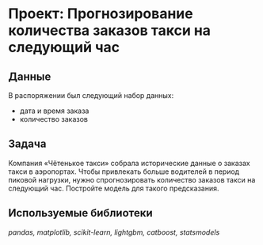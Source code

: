 # Проект: Прогнозирование количества заказов такси на следующий час

## Данные

В распоряжении был следующий набор данных:
 - дата и время заказа
 - количество заказов

## Задача

Компания «Чётенькое такси» собрала исторические данные о заказах такси в аэропортах. Чтобы привлекать больше водителей в период пиковой нагрузки, нужно спрогнозировать количество заказов такси на следующий час. Постройте модель для такого предсказания.

## Используемые библиотеки
*pandas, matplotlib, scikit-learn, lightgbm, catboost, statsmodels*


